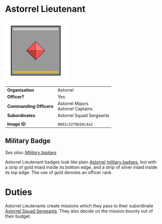 # Astorrel Lieutenant

<img src="https://raw.githubusercontent.com/jesskelsall/astarus-images/main/symbols/0092c52f8b58c4a2.png" height="200" />

|||
| --- | --- |
| **Organisation** | Astorrel | rank.2
| **Officer?** | Yes |
| **Commanding Officers** | Astorrel Majors<br />Astorrel Captains |
| **Subordinates** | Astorrel Squad Sergeants |
|||
| **Image ID** | `0092c52f8b58c4a2` |

## Military Badge

*See also: [Military badges](../../../military-badges.md)*

Astorrel Lieutenant badges look like plain [Astorrel](../astorrel.md) [military badges](../../../military-badges.md), but with a strip of gold inlaid inside its bottom edge, and a strip of silver inlaid inside its top edge. The use of gold denotes an officer rank.

# Duties

Astorrel Lieutenants create missions which they pass to their subordinate [Astorrel Squad Sergeants](4-squad-sergeant.md). They also decide on the mission bounty out of their budget.
